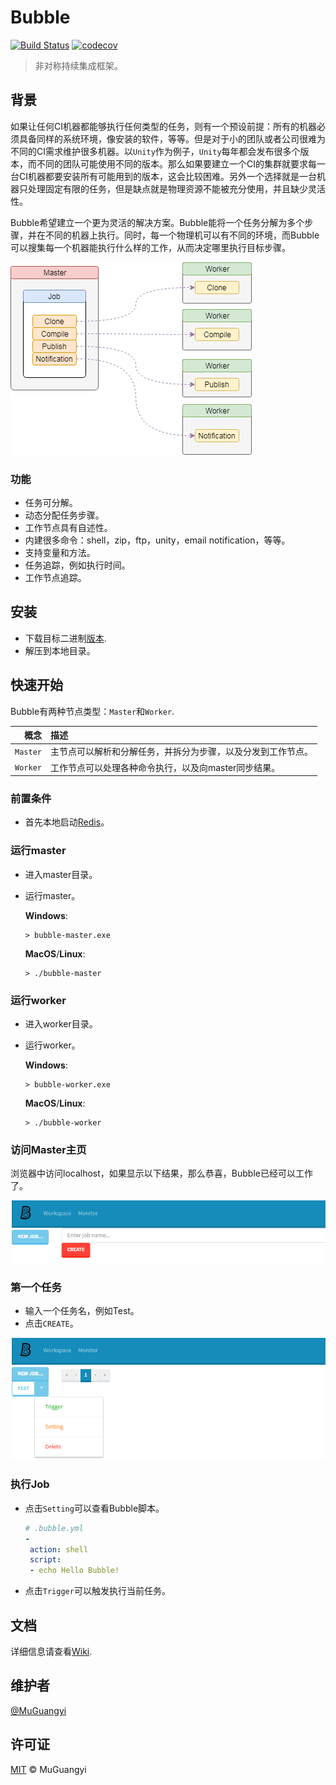 # Bubble

[![Build Status](https://travis-ci.com/muguangyi/bubble.svg?branch=master)](https://travis-ci.com/muguangyi/bubble) [![codecov](https://codecov.io/gh/muguangyi/bubble/branch/master/graph/badge.svg)](https://codecov.io/gh/muguangyi/bubble)

> 非对称持续集成框架。

## 背景

如果让任何CI机器都能够执行任何类型的任务，则有一个预设前提：所有的机器必须具备同样的系统环境，像安装的软件，等等。但是对于小的团队或者公司很难为不同的CI需求维护很多机器。以`Unity`作为例子，`Unity`每年都会发布很多个版本，而不同的团队可能使用不同的版本。那么如果要建立一个CI的集群就要求每一台CI机器都要安装所有可能用到的版本，这会比较困难。另外一个选择就是一台机器只处理固定有限的任务，但是缺点就是物理资源不能被充分使用，并且缺少灵活性。

Bubble希望建立一个更为灵活的解决方案。Bubble能将一个任务分解为多个步骤，并在不同的机器上执行。同时，每一个物理机可以有不同的环境，而Bubble可以搜集每一个机器能执行什么样的工作，从而决定哪里执行目标步骤。

![bubble](doc/bubble.png)

### 功能

* 任务可分解。
* 动态分配任务步骤。
* 工作节点具有自述性。
* 内建很多命令：shell，zip，ftp，unity，email notification，等等。
* 支持变量和方法。
* 任务追踪，例如执行时间。
* 工作节点追踪。

## 安装

* 下载目标二进制[版本](https://github.com/muguangyi/bubble/releases).
* 解压到本地目录。

## 快速开始

Bubble有两种节点类型：`Master`和`Worker`.

|概念|描述|
|--:|:--|
|`Master`|主节点可以解析和分解任务，并拆分为步骤，以及分发到工作节点。|
|`Worker`|工作节点可以处理各种命令执行，以及向master同步结果。|

### 前置条件

* 首先本地启动[Redis](https://redis.io)。

### 运行master

* 进入master目录。
* 运行master。
  
  **Windows**:

  ```shell
  > bubble-master.exe
  ```

  **MacOS**/**Linux**:

  ```shell
  > ./bubble-master
  ```

### 运行worker

* 进入worker目录。
* 运行worker。
  
  **Windows**:

  ```shell
  > bubble-worker.exe
  ```

  **MacOS**/**Linux**:

  ```shell
  > ./bubble-worker
  ```

### 访问Master主页

浏览器中访问localhost，如果显示以下结果，那么恭喜，Bubble已经可以工作了。

![result](doc/result.png)

### 第一个任务

* 输入一个任务名，例如Test。
* 点击`CREATE`。

![first-job](doc/first-job.png)

### 执行Job

* 点击`Setting`可以查看Bubble脚本。
  
  ```yml
  # .bubble.yml
  -
   action: shell
   script:
   - echo Hello Bubble!
  ```

* 点击`Trigger`可以触发执行当前任务。

## 文档

详细信息请查看[Wiki](https://github.com/muguangyi/bubble/wiki).

## 维护者

[@MuGuangyi](https://github.com/muguangyi)

## 许可证

[MIT](LICENSE) © MuGuangyi
